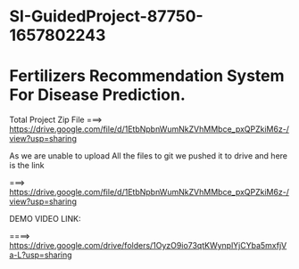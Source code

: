 # SI-GuidedProject-87750-1657802243
# Fertilizers Recommendation System For Disease Prediction.

Total Project Zip File
===> https://drive.google.com/file/d/1EtbNpbnWumNkZVhMMbce_pxQPZkiM6z-/view?usp=sharing

As we are unable to upload All the files to git we pushed it to drive and here is the link

===> https://drive.google.com/file/d/1EtbNpbnWumNkZVhMMbce_pxQPZkiM6z-/view?usp=sharing

DEMO VIDEO LINK:

====> https://drive.google.com/drive/folders/1OyzO9io73qtKWynplYjCYba5mxfjVa-L?usp=sharing

